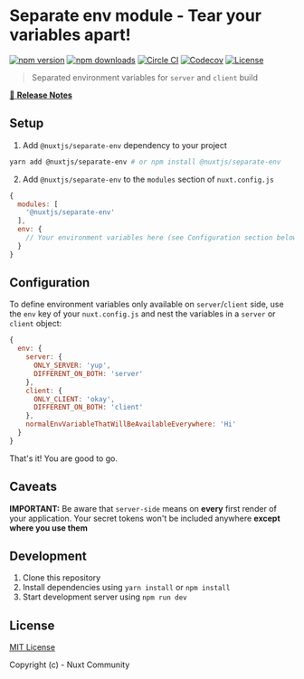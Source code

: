 # Separate env module - Tear your variables apart!

[![npm version][npm-version-src]][npm-version-href]
[![npm downloads][npm-downloads-src]][npm-downloads-href]
[![Circle CI][circle-ci-src]][circle-ci-href]
[![Codecov][codecov-src]][codecov-href]
[![License][license-src]][license-href]

> Separated environment variables for `server` and `client` build

[📖 **Release Notes**](./CHANGELOG.md)

## Setup

1. Add `@nuxtjs/separate-env` dependency to your project

```bash
yarn add @nuxtjs/separate-env # or npm install @nuxtjs/separate-env
```

2. Add `@nuxtjs/separate-env` to the `modules` section of `nuxt.config.js`

```js
{
  modules: [
    '@nuxtjs/separate-env'
  ],
  env: {
    // Your environment variables here (see Configuration section below)
  }
}
```

## Configuration

To define environment variables only available on `server`/`client` side,
use the `env` key of your `nuxt.config.js` and nest the variables
in a `server` or `client` object:

```js
{
  env: {
    server: {
      ONLY_SERVER: 'yup',
      DIFFERENT_ON_BOTH: 'server'
    },
    client: {
      ONLY_CLIENT: 'okay',
      DIFFERENT_ON_BOTH: 'client'
    },
    normalEnvVariableThatWillBeAvailableEverywhere: 'Hi'
  }
}
```

That's it! You are good to go.

## Caveats

**IMPORTANT:** Be aware that `server-side` means on **every** first render of your application.
Your secret tokens won't be included anywhere **except where you use them**

## Development

1. Clone this repository
2. Install dependencies using `yarn install` or `npm install`
3. Start development server using `npm run dev`

## License

[MIT License](./LICENSE)

Copyright (c) - Nuxt Community

<!-- Badges -->
[npm-version-src]: https://img.shields.io/npm/v/@nuxtjs/separate-env/latest.svg?style=flat-square
[npm-version-href]: https://npmjs.com/package/@nuxtjs/separate-env

[npm-downloads-src]: https://img.shields.io/npm/dt/@nuxtjs/separate-env.svg?style=flat-square
[npm-downloads-href]: https://npmjs.com/package/@nuxtjs/separate-env

[circle-ci-src]: https://img.shields.io/circleci/project/github/nuxt-community/separate-env-module.svg?style=flat-square
[circle-ci-href]: https://circleci.com/gh/nuxt-community/separate-env-module

[codecov-src]: https://img.shields.io/codecov/c/github/nuxt-community/separate-env-module.svg?style=flat-square
[codecov-href]: https://codecov.io/gh/nuxt-community/separate-env-module

[license-src]: https://img.shields.io/npm/l/@nuxtjs/separate-env.svg?style=flat-square
[license-href]: https://npmjs.com/package/@nuxtjs/separate-env
